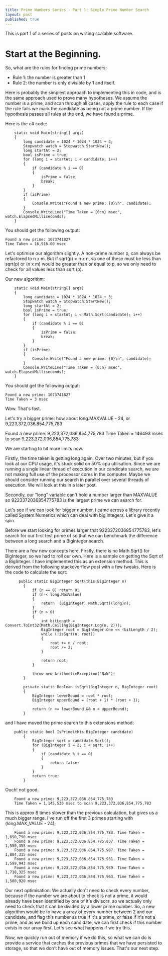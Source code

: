 ```yaml
---
title: Prime Numbers Series - Part 1: Simple Prime Number Search
layout: post
published: true
---
```


This is part 1 of a series of posts on writing scalable software.

# Start at the Beginning.

So, what are the rules for finding prime numbers:

* Rule 1: the number is greater than 1
* Rule 2: the number is only divisible by 1 and itself.

Here is probably the simplest approach to implementing this in code, and is the same approach used to prove many hypotheses. We assume the number is a prime, and scan through all cases, apply the rule to each case if the rule fails we mark the candidate as being not a prime number. If the hypothesis passes all rules at the end, we have found a prime.

Here is the c# code:

        static void Main(string[] args)
        {
            long candidate = 1024 * 1024 * 1024 + 3;
            Stopwatch watch = Stopwatch.StartNew();
            long startAt = 2;
            bool isPrime = true;
            for (long i = startAt; i < candidate; i++)
            {
                if (candidate % i == 0)
                {
                    isPrime = false;
                    break;
                }
            }
            if (isPrime)
            { 
                Console.Write("Found a new prime: {0}\n", candidate);
            }
            Console.WriteLine("Time Taken = {0:n} msec", watch.ElapsedMilliseconds);
        }
		
              	
You should get the following output:

	Found a new prime: 1073741827
	Time Taken = 16,916.00 msec

Let's optimise our algorithm slightly. A non-prime number p, can always be refactored to n x m. But if sqrt(p) = n x n, so one of these must be  less than sqrt(p) or (n x m) would be greater than or equal to p, so we only need to check  for all values less than sqrt (p).

Our new algorithm:

        static void Main(string[] args)
        {
            long candidate = 1024 * 1024 * 1024 + 3;
            Stopwatch watch = Stopwatch.StartNew();
            long startAt = 2;
            bool isPrime = true;
            for (long i = startAt; i < Math.Sqrt(candidate); i++)
            {
                if (candidate % i == 0)
                {
                    isPrime = false;
                    break;
                }
            }
            if (isPrime)
            {
                Console.Write("Found a new prime: {0}\n", candidate);
            }
            Console.WriteLine("Time Taken = {0:n} msec", watch.ElapsedMilliseconds);
        }
			
You should get the following output:

	Found a new prime: 1073741827
	Time Taken = 3 msec
	
Wow. That's fast. 

Let's try a bigger prime: how about long.MAXVALUE - 24, or 9,223,372,036,854,775,783

Found a new prime: 9,223,372,036,854,775,783
Time Taken = 146493 msec to scan 9,223,372,036,854,775,783

We are starting to hit more limits now.

Firstly, the time taken is getting long again. Over two minutes, but if you look at our CPU usage, it's stuck solid on 50% cpu utilisation. Since we are running a single linear thread of execution in our candidate search, we are not making full use of the processor cores in the computer. Maybe we should consider running our search in parallel over several threads of execution. We will look at this in a later post.

 Secondly, our "long" variable can't hold a number larger than MAXVALUE so 9223372036854775783 is the largest prime we can search for.

Let's see if we can look for bigger number. I came across a library recently called System.Numerics which can deal with big integers. Let's give it a spin.

Before we start looking for primes larger that 9223372036854775783, let's search for our first test prime of 
so that we can benchmark the difference between a long search and a BigInteger search.

There are a few new concepts here. Firstly, there is no Math.Sqrt() for BigInteger, so we had to roll our own. Here is a sample on getting the Sqrt of a BigInteger. I have implemented this as an extension method. This is derived from the following stackoverflow post with a few tweaks. Here is the code to calculate the sqrt:


          public static BigInteger Sqrt(this BigInteger n)
            {
                if (n == 0) return 0;
                if (n < long.MaxValue)
                {
                    return  (BigInteger) Math.Sqrt((long)n);
                }
                if (n > 0)
                {
                    int bitLength = Convert.ToInt32(Math.Ceiling(BigInteger.Log(n, 2)));
                    BigInteger root = BigInteger.One << (bitLength / 2);
                    while (!isSqrt(n, root))
                    {
                        root += n / root;
                        root /= 2;
                    }
        
                    return root;
                }
        
                throw new ArithmeticException("NaN");
            }
        
            private static Boolean isSqrt(BigInteger n, BigInteger root)
            {
                BigInteger lowerBound = root * root;
                BigInteger upperBound = (root + 1) * (root + 1);
        
                return (n >= lowerBound && n < upperBound);
            }

and I have moved the prime search to this extensions method:

        public static bool IsPrime(this BigInteger candidate)
            {
                BigInteger sqrt = candidate.Sqrt();
                for (BigInteger i = 2; i < sqrt; i++)
                {
                    if (candidate % i == 0)
                    {
                        return false;
                    }
                }
                return true;
            }

Ouch! not good. 

        Found a new prime: 9,223,372,036,854,775,783
        Time Taken = 1,145,536 msec to scan 9,223,372,036,854,775,783

This is approx 8 times slower than the previous calculation, but gives us a much bigger range. I've run off the first 3 primes starting with (long.MAX_VALUE - 24);
        
        Found a new prime: 9,223,372,036,854,775,783. Time Taken = 1,690,790 msec
        Found a new prime: 9,223,372,036,854,775,837. Time Taken = 1,550,355 msec
        Found a new prime: 9,223,372,036,854,775,907. Time Taken = 1,884,315 msec
        Found a new prime: 9,223,372,036,854,775,931. Time Taken = 1,599,943 msec
        Found a new prime: 9,223,372,036,854,775,939. Time Taken = 1,718,325 msec
        Found a new prime: 9,223,372,036,854,775,963. Time Taken = 1,580,920 msec

Our next optimisation: We actually don't need to check every number, because if the number we are about to check is not a prime, it would already have been identified by one of it's divisors, so we actually only need to check that it can be divided by a lower prime number. So, a new algorithm would be to have a array of every number between 2 and our candidate, and flag this number as true if it's a prime, or false if it's not a prime, and as we build up each candidate, we can first check if this number exists in our array first. Let's see what happens if we try this.

Now, we quickly run out of memory if we do this, so what we can do is provide a service that caches the previous primes that we have persisted to storage, so that we don't have out of memory issues. That's our next step.
